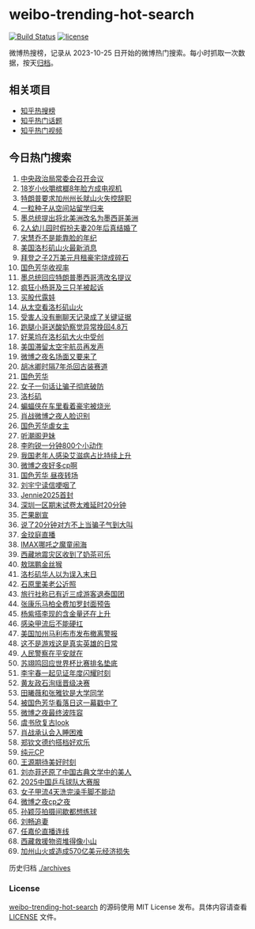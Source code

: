 # weibo-trending-hot-search

[![Build Status](https://github.com/justjavac/weibo-trending-hot-search/workflows/ci/badge.svg?branch=master)](https://github.com/justjavac/weibo-trending-hot-search/actions)
[![license](https://img.shields.io/github/license/justjavac/weibo-trending-hot-search)](https://github.com/justjavac/weibo-trending-hot-search/blob/master/LICENSE)

微博热搜榜，记录从 2023-10-25 日开始的微博热门搜索。每小时抓取一次数据，按天[归档](./archives)。

## 相关项目

- [知乎热搜榜](https://github.com/justjavac/zhihu-trending-top-search)
- [知乎热门话题](https://github.com/justjavac/zhihu-trending-hot-questions)
- [知乎热门视频](https://github.com/justjavac/zhihu-trending-hot-video)

## 今日热门搜索

<!-- BEGIN -->
<!-- 最后更新时间 Fri Jan 10 2025 03:18:15 GMT+0800 (China Standard Time) -->

1. [中央政治局常委会召开会议](https://s.weibo.com//weibo?q=%23%E4%B8%AD%E5%A4%AE%E6%94%BF%E6%B2%BB%E5%B1%80%E5%B8%B8%E5%A7%94%E4%BC%9A%E5%8F%AC%E5%BC%80%E4%BC%9A%E8%AE%AE%23&t=31&band_rank=38&Refer=top)
1. [18岁小伙嚼槟榔8年脸方成电视机](https://s.weibo.com//weibo?q=%2318%E5%B2%81%E5%B0%8F%E4%BC%99%E5%9A%BC%E6%A7%9F%E6%A6%948%E5%B9%B4%E8%84%B8%E6%96%B9%E6%88%90%E7%94%B5%E8%A7%86%E6%9C%BA%23&t=31&band_rank=2&Refer=top)
1. [特朗普要求加州州长就山火失控辞职](https://s.weibo.com//weibo?q=%23%E7%89%B9%E6%9C%97%E6%99%AE%E8%A6%81%E6%B1%82%E5%8A%A0%E5%B7%9E%E5%B7%9E%E9%95%BF%E5%B0%B1%E5%B1%B1%E7%81%AB%E5%A4%B1%E6%8E%A7%E8%BE%9E%E8%81%8C%23&t=31&band_rank=10&Refer=top)
1. [一粒种子从空间站留学归来](https://s.weibo.com//weibo?q=%23%E4%B8%80%E7%B2%92%E7%A7%8D%E5%AD%90%E4%BB%8E%E7%A9%BA%E9%97%B4%E7%AB%99%E7%95%99%E5%AD%A6%E5%BD%92%E6%9D%A5%23&t=31&band_rank=3&Refer=top)
1. [墨总统提出将北美洲改名为墨西哥美洲](https://s.weibo.com//weibo?q=%23%E5%A2%A8%E6%80%BB%E7%BB%9F%E6%8F%90%E5%87%BA%E5%B0%86%E5%8C%97%E7%BE%8E%E6%B4%B2%E6%94%B9%E5%90%8D%E4%B8%BA%E5%A2%A8%E8%A5%BF%E5%93%A5%E7%BE%8E%E6%B4%B2%23&t=31&band_rank=30&Refer=top)
1. [2人幼儿园时假扮夫妻20年后真结婚了](https://s.weibo.com//weibo?q=%232%E4%BA%BA%E5%B9%BC%E5%84%BF%E5%9B%AD%E6%97%B6%E5%81%87%E6%89%AE%E5%A4%AB%E5%A6%BB20%E5%B9%B4%E5%90%8E%E7%9C%9F%E7%BB%93%E5%A9%9A%E4%BA%86%23&t=31&band_rank=10&Refer=top)
1. [宋慧乔不是能靠脸的年纪](https://s.weibo.com//weibo?q=%23%E5%AE%8B%E6%85%A7%E4%B9%94%E4%B8%8D%E6%98%AF%E8%83%BD%E9%9D%A0%E8%84%B8%E7%9A%84%E5%B9%B4%E7%BA%AA%23&t=31&band_rank=6&Refer=top)
1. [美国洛杉矶山火最新消息](https://s.weibo.com//weibo?q=%23%E7%BE%8E%E5%9B%BD%E6%B4%9B%E6%9D%89%E7%9F%B6%E5%B1%B1%E7%81%AB%E6%9C%80%E6%96%B0%E6%B6%88%E6%81%AF%23&t=31&band_rank=9&Refer=top)
1. [拜登之子2万美元月租豪宅烧成碎石](https://s.weibo.com//weibo?q=%23%E6%8B%9C%E7%99%BB%E4%B9%8B%E5%AD%902%E4%B8%87%E7%BE%8E%E5%85%83%E6%9C%88%E7%A7%9F%E8%B1%AA%E5%AE%85%E7%83%A7%E6%88%90%E7%A2%8E%E7%9F%B3%23&t=31&band_rank=1&Refer=top)
1. [国色芳华收视率](https://s.weibo.com//weibo?q=%23%E5%9B%BD%E8%89%B2%E8%8A%B3%E5%8D%8E%E6%94%B6%E8%A7%86%E7%8E%87%23&t=31&band_rank=4&Refer=top)
1. [墨总统回应特朗普墨西哥湾改名提议](https://s.weibo.com//weibo?q=%23%E5%A2%A8%E6%80%BB%E7%BB%9F%E5%9B%9E%E5%BA%94%E7%89%B9%E6%9C%97%E6%99%AE%E5%A2%A8%E8%A5%BF%E5%93%A5%E6%B9%BE%E6%94%B9%E5%90%8D%E6%8F%90%E8%AE%AE%23&t=31&band_rank=10&Refer=top)
1. [疯狂小杨哥及三只羊被起诉](https://s.weibo.com//weibo?q=%23%E7%96%AF%E7%8B%82%E5%B0%8F%E6%9D%A8%E5%93%A5%E5%8F%8A%E4%B8%89%E5%8F%AA%E7%BE%8A%E8%A2%AB%E8%B5%B7%E8%AF%89%23&t=31&band_rank=15&Refer=top)
1. [买股代露娃](https://s.weibo.com//weibo?q=%E4%B9%B0%E8%82%A1%E4%BB%A3%E9%9C%B2%E5%A8%83&t=31&band_rank=11&Refer=top)
1. [从太空看洛杉矶山火](https://s.weibo.com//weibo?q=%23%E4%BB%8E%E5%A4%AA%E7%A9%BA%E7%9C%8B%E6%B4%9B%E6%9D%89%E7%9F%B6%E5%B1%B1%E7%81%AB%23&t=31&band_rank=17&Refer=top)
1. [受害人没有删聊天记录成了关键证据](https://s.weibo.com//weibo?q=%23%E5%8F%97%E5%AE%B3%E4%BA%BA%E6%B2%A1%E6%9C%89%E5%88%A0%E8%81%8A%E5%A4%A9%E8%AE%B0%E5%BD%95%E6%88%90%E4%BA%86%E5%85%B3%E9%94%AE%E8%AF%81%E6%8D%AE%23&t=31&band_rank=13&Refer=top)
1. [跑腿小哥送酸奶察觉异常挽回4.8万](https://s.weibo.com//weibo?q=%23%E8%B7%91%E8%85%BF%E5%B0%8F%E5%93%A5%E9%80%81%E9%85%B8%E5%A5%B6%E5%AF%9F%E8%A7%89%E5%BC%82%E5%B8%B8%E6%8C%BD%E5%9B%9E4.8%E4%B8%87%23&t=31&band_rank=5&Refer=top)
1. [好莱坞在洛杉矶大火中受创](https://s.weibo.com//weibo?q=%23%E5%A5%BD%E8%8E%B1%E5%9D%9E%E5%9C%A8%E6%B4%9B%E6%9D%89%E7%9F%B6%E5%A4%A7%E7%81%AB%E4%B8%AD%E5%8F%97%E5%88%9B%23&t=31&band_rank=19&Refer=top)
1. [美国滞留太空宇航员再发声](https://s.weibo.com//weibo?q=%23%E7%BE%8E%E5%9B%BD%E6%BB%9E%E7%95%99%E5%A4%AA%E7%A9%BA%E5%AE%87%E8%88%AA%E5%91%98%E5%86%8D%E5%8F%91%E5%A3%B0%23&t=31&band_rank=36&Refer=top)
1. [微博之夜名场面又要来了](https://s.weibo.com//weibo?q=%23%E5%BE%AE%E5%8D%9A%E4%B9%8B%E5%A4%9C%E5%90%8D%E5%9C%BA%E9%9D%A2%E5%8F%88%E8%A6%81%E6%9D%A5%E4%BA%86%23&t=31&band_rank=7&Refer=top)
1. [胡冰卿时隔7年杀回古装赛道](https://s.weibo.com//weibo?q=%E8%83%A1%E5%86%B0%E5%8D%BF%E6%97%B6%E9%9A%947%E5%B9%B4%E6%9D%80%E5%9B%9E%E5%8F%A4%E8%A3%85%E8%B5%9B%E9%81%93&t=31&band_rank=8&Refer=top)
1. [国色芳华](https://s.weibo.com//weibo?q=%E5%9B%BD%E8%89%B2%E8%8A%B3%E5%8D%8E&t=31&band_rank=32&Refer=top)
1. [女子一句话让骗子彻底破防](https://s.weibo.com//weibo?q=%23%E5%A5%B3%E5%AD%90%E4%B8%80%E5%8F%A5%E8%AF%9D%E8%AE%A9%E9%AA%97%E5%AD%90%E5%BD%BB%E5%BA%95%E7%A0%B4%E9%98%B2%23&t=31&band_rank=34&Refer=top)
1. [洛杉矶](https://s.weibo.com//weibo?q=%E6%B4%9B%E6%9D%89%E7%9F%B6&t=31&band_rank=41&Refer=top)
1. [蝙蝠侠在车里看着豪宅被烧光](https://s.weibo.com//weibo?q=%23%E8%9D%99%E8%9D%A0%E4%BE%A0%E5%9C%A8%E8%BD%A6%E9%87%8C%E7%9C%8B%E7%9D%80%E8%B1%AA%E5%AE%85%E8%A2%AB%E7%83%A7%E5%85%89%23&t=31&band_rank=14&Refer=top)
1. [肖战微博之夜人脸识别](https://s.weibo.com//weibo?q=%23%E8%82%96%E6%88%98%E5%BE%AE%E5%8D%9A%E4%B9%8B%E5%A4%9C%E4%BA%BA%E8%84%B8%E8%AF%86%E5%88%AB%23&t=31&band_rank=7&Refer=top)
1. [国色芳华虐女主](https://s.weibo.com//weibo?q=%E5%9B%BD%E8%89%B2%E8%8A%B3%E5%8D%8E%E8%99%90%E5%A5%B3%E4%B8%BB&t=31&band_rank=43&Refer=top)
1. [听潮阁尹妹](https://s.weibo.com//weibo?q=%E5%90%AC%E6%BD%AE%E9%98%81%E5%B0%B9%E5%A6%B9&t=31&band_rank=26&Refer=top)
1. [李昀锐一分钟800个小动作](https://s.weibo.com//weibo?q=%E6%9D%8E%E6%98%80%E9%94%90%E4%B8%80%E5%88%86%E9%92%9F800%E4%B8%AA%E5%B0%8F%E5%8A%A8%E4%BD%9C&t=31&band_rank=16&Refer=top)
1. [我国老年人感染艾滋病占比持续上升](https://s.weibo.com//weibo?q=%23%E6%88%91%E5%9B%BD%E8%80%81%E5%B9%B4%E4%BA%BA%E6%84%9F%E6%9F%93%E8%89%BE%E6%BB%8B%E7%97%85%E5%8D%A0%E6%AF%94%E6%8C%81%E7%BB%AD%E4%B8%8A%E5%8D%87%23&t=31&band_rank=22&Refer=top)
1. [微博之夜好多cp啊](https://s.weibo.com//weibo?q=%23%E5%BE%AE%E5%8D%9A%E4%B9%8B%E5%A4%9C%E5%A5%BD%E5%A4%9Acp%E5%95%8A%23&t=31&band_rank=21&Refer=top)
1. [国色芳华 昼夜转场](https://s.weibo.com//weibo?q=%E5%9B%BD%E8%89%B2%E8%8A%B3%E5%8D%8E%20%E6%98%BC%E5%A4%9C%E8%BD%AC%E5%9C%BA&t=31&band_rank=27&Refer=top)
1. [刘宇宁读信哽咽了](https://s.weibo.com//weibo?q=%E5%88%98%E5%AE%87%E5%AE%81%E8%AF%BB%E4%BF%A1%E5%93%BD%E5%92%BD%E4%BA%86&t=31&band_rank=33&Refer=top)
1. [Jennie2025首封](https://s.weibo.com//weibo?q=Jennie2025%E9%A6%96%E5%B0%81&t=31&band_rank=12&Refer=top)
1. [深圳一区期末试卷太难延时20分钟](https://s.weibo.com//weibo?q=%23%E6%B7%B1%E5%9C%B3%E4%B8%80%E5%8C%BA%E6%9C%9F%E6%9C%AB%E8%AF%95%E5%8D%B7%E5%A4%AA%E9%9A%BE%E5%BB%B6%E6%97%B620%E5%88%86%E9%92%9F%23&t=31&band_rank=18&Refer=top)
1. [芒果剧宣](https://s.weibo.com//weibo?q=%23%E8%8A%92%E6%9E%9C%E5%89%A7%E5%AE%A3%23&t=31&band_rank=46&Refer=top)
1. [说了20分钟对方不上当骗子气到大叫](https://s.weibo.com//weibo?q=%E8%AF%B4%E4%BA%8620%E5%88%86%E9%92%9F%E5%AF%B9%E6%96%B9%E4%B8%8D%E4%B8%8A%E5%BD%93%E9%AA%97%E5%AD%90%E6%B0%94%E5%88%B0%E5%A4%A7%E5%8F%AB&t=31&band_rank=20&Refer=top)
1. [金玟庭直播](https://s.weibo.com//weibo?q=%23%E9%87%91%E7%8E%9F%E5%BA%AD%E7%9B%B4%E6%92%AD%23&t=31&band_rank=30&Refer=top)
1. [IMAX哪吒之魔童闹海](https://s.weibo.com//weibo?q=%23IMAX%E5%93%AA%E5%90%92%E4%B9%8B%E9%AD%94%E7%AB%A5%E9%97%B9%E6%B5%B7%23&t=31&band_rank=38&Refer=top)
1. [西藏地震灾区收到了奶茶可乐](https://s.weibo.com//weibo?q=%23%E8%A5%BF%E8%97%8F%E5%9C%B0%E9%9C%87%E7%81%BE%E5%8C%BA%E6%94%B6%E5%88%B0%E4%BA%86%E5%A5%B6%E8%8C%B6%E5%8F%AF%E4%B9%90%23&t=31&band_rank=42&Refer=top)
1. [敖瑞鹏金丝猴](https://s.weibo.com//weibo?q=%23%E6%95%96%E7%91%9E%E9%B9%8F%E9%87%91%E4%B8%9D%E7%8C%B4%23&t=31&band_rank=37&Refer=top)
1. [洛杉矶华人以为误入末日](https://s.weibo.com//weibo?q=%23%E6%B4%9B%E6%9D%89%E7%9F%B6%E5%8D%8E%E4%BA%BA%E4%BB%A5%E4%B8%BA%E8%AF%AF%E5%85%A5%E6%9C%AB%E6%97%A5%23&t=31&band_rank=41&Refer=top)
1. [石原里美老公近照](https://s.weibo.com//weibo?q=%23%E7%9F%B3%E5%8E%9F%E9%87%8C%E7%BE%8E%E8%80%81%E5%85%AC%E8%BF%91%E7%85%A7%23&t=31&band_rank=40&Refer=top)
1. [旅行社称已有近三成游客退泰国团](https://s.weibo.com//weibo?q=%23%E6%97%85%E8%A1%8C%E7%A4%BE%E7%A7%B0%E5%B7%B2%E6%9C%89%E8%BF%91%E4%B8%89%E6%88%90%E6%B8%B8%E5%AE%A2%E9%80%80%E6%B3%B0%E5%9B%BD%E5%9B%A2%23&t=31&band_rank=35&Refer=top)
1. [张康乐马柏全费加罗封面预告](https://s.weibo.com//weibo?q=%23%E5%BC%A0%E5%BA%B7%E4%B9%90%E9%A9%AC%E6%9F%8F%E5%85%A8%E8%B4%B9%E5%8A%A0%E7%BD%97%E5%B0%81%E9%9D%A2%E9%A2%84%E5%91%8A%23&t=31&band_rank=44&Refer=top)
1. [杨紫搭李现的含金量还在上升](https://s.weibo.com//weibo?q=%E6%9D%A8%E7%B4%AB%E6%90%AD%E6%9D%8E%E7%8E%B0%E7%9A%84%E5%90%AB%E9%87%91%E9%87%8F%E8%BF%98%E5%9C%A8%E4%B8%8A%E5%8D%87&t=31&band_rank=39&Refer=top)
1. [感染甲流后不能硬扛](https://s.weibo.com//weibo?q=%23%E6%84%9F%E6%9F%93%E7%94%B2%E6%B5%81%E5%90%8E%E4%B8%8D%E8%83%BD%E7%A1%AC%E6%89%9B%23&t=31&band_rank=3&Refer=top)
1. [美国加州马利布市发布撤离警报](https://s.weibo.com//weibo?q=%23%E7%BE%8E%E5%9B%BD%E5%8A%A0%E5%B7%9E%E9%A9%AC%E5%88%A9%E5%B8%83%E5%B8%82%E5%8F%91%E5%B8%83%E6%92%A4%E7%A6%BB%E8%AD%A6%E6%8A%A5%23&t=31&band_rank=50&Refer=top)
1. [这不是游戏这是真实英雄的日常](https://s.weibo.com//weibo?q=%23%E8%BF%99%E4%B8%8D%E6%98%AF%E6%B8%B8%E6%88%8F%E8%BF%99%E6%98%AF%E7%9C%9F%E5%AE%9E%E8%8B%B1%E9%9B%84%E7%9A%84%E6%97%A5%E5%B8%B8%23&t=31&band_rank=24&Refer=top)
1. [人民警察在平安就在](https://s.weibo.com//weibo?q=%23%E4%BA%BA%E6%B0%91%E8%AD%A6%E5%AF%9F%E5%9C%A8%E5%B9%B3%E5%AE%89%E5%B0%B1%E5%9C%A8%23&t=31&band_rank=31&Refer=top)
1. [苏翊鸣回应世界杯比赛排名垫底](https://s.weibo.com//weibo?q=%23%E8%8B%8F%E7%BF%8A%E9%B8%A3%E5%9B%9E%E5%BA%94%E4%B8%96%E7%95%8C%E6%9D%AF%E6%AF%94%E8%B5%9B%E6%8E%92%E5%90%8D%E5%9E%AB%E5%BA%95%23&t=31&band_rank=49&Refer=top)
1. [李宇春一起见证年度闪耀时刻](https://s.weibo.com//weibo?q=%23%E6%9D%8E%E5%AE%87%E6%98%A5%E4%B8%80%E8%B5%B7%E8%A7%81%E8%AF%81%E5%B9%B4%E5%BA%A6%E9%97%AA%E8%80%80%E6%97%B6%E5%88%BB%23&t=31&band_rank=20&Refer=top)
1. [黄友政石洵瑶晋级决赛](https://s.weibo.com//weibo?q=%23%E9%BB%84%E5%8F%8B%E6%94%BF%E7%9F%B3%E6%B4%B5%E7%91%B6%E6%99%8B%E7%BA%A7%E5%86%B3%E8%B5%9B%23&t=31&band_rank=25&Refer=top)
1. [田曦薇和张雅钦是大学同学](https://s.weibo.com//weibo?q=%23%E7%94%B0%E6%9B%A6%E8%96%87%E5%92%8C%E5%BC%A0%E9%9B%85%E9%92%A6%E6%98%AF%E5%A4%A7%E5%AD%A6%E5%90%8C%E5%AD%A6%23&t=31&band_rank=42&Refer=top)
1. [被国色芳华看落日这一幕戳中了](https://s.weibo.com//weibo?q=%E8%A2%AB%E5%9B%BD%E8%89%B2%E8%8A%B3%E5%8D%8E%E7%9C%8B%E8%90%BD%E6%97%A5%E8%BF%99%E4%B8%80%E5%B9%95%E6%88%B3%E4%B8%AD%E4%BA%86&t=31&band_rank=29&Refer=top)
1. [微博之夜最终波阵容](https://s.weibo.com//weibo?q=%23%E5%BE%AE%E5%8D%9A%E4%B9%8B%E5%A4%9C%E6%9C%80%E7%BB%88%E6%B3%A2%E9%98%B5%E5%AE%B9%23&t=31&band_rank=24&Refer=top)
1. [虞书欣复古look](https://s.weibo.com//weibo?q=%23%E8%99%9E%E4%B9%A6%E6%AC%A3%E5%A4%8D%E5%8F%A4look%23&t=31&band_rank=26&Refer=top)
1. [肖战承认会入睡困难](https://s.weibo.com//weibo?q=%23%E8%82%96%E6%88%98%E6%89%BF%E8%AE%A4%E4%BC%9A%E5%85%A5%E7%9D%A1%E5%9B%B0%E9%9A%BE%23&t=31&band_rank=44&Refer=top)
1. [郑钦文德约搭档好欢乐](https://s.weibo.com//weibo?q=%23%E9%83%91%E9%92%A6%E6%96%87%E5%BE%B7%E7%BA%A6%E6%90%AD%E6%A1%A3%E5%A5%BD%E6%AC%A2%E4%B9%90%23&t=31&band_rank=28&Refer=top)
1. [纯元CP](https://s.weibo.com//weibo?q=%E7%BA%AF%E5%85%83CP&t=31&band_rank=23&Refer=top)
1. [王源期待美好时刻](https://s.weibo.com//weibo?q=%23%E7%8E%8B%E6%BA%90%E6%9C%9F%E5%BE%85%E7%BE%8E%E5%A5%BD%E6%97%B6%E5%88%BB%23&t=31&band_rank=30&Refer=top)
1. [刘亦菲还原了中国古典文学中的美人](https://s.weibo.com//weibo?q=%E5%88%98%E4%BA%A6%E8%8F%B2%E8%BF%98%E5%8E%9F%E4%BA%86%E4%B8%AD%E5%9B%BD%E5%8F%A4%E5%85%B8%E6%96%87%E5%AD%A6%E4%B8%AD%E7%9A%84%E7%BE%8E%E4%BA%BA&t=31&band_rank=28&Refer=top)
1. [2025中国乒乓球队大赛服](https://s.weibo.com//weibo?q=2025%E4%B8%AD%E5%9B%BD%E4%B9%92%E4%B9%93%E7%90%83%E9%98%9F%E5%A4%A7%E8%B5%9B%E6%9C%8D&t=31&band_rank=50&Refer=top)
1. [女子甲流4天洗完澡手脚不能动](https://s.weibo.com//weibo?q=%23%E5%A5%B3%E5%AD%90%E7%94%B2%E6%B5%814%E5%A4%A9%E6%B4%97%E5%AE%8C%E6%BE%A1%E6%89%8B%E8%84%9A%E4%B8%8D%E8%83%BD%E5%8A%A8%23&t=31&band_rank=6&Refer=top)
1. [微博之夜cp之夜](https://s.weibo.com//weibo?q=%23%E5%BE%AE%E5%8D%9A%E4%B9%8B%E5%A4%9Ccp%E4%B9%8B%E5%A4%9C%23&t=31&band_rank=20&Refer=top)
1. [孙颖莎拍摄间歇都想练球](https://s.weibo.com//weibo?q=%23%E5%AD%99%E9%A2%96%E8%8E%8E%E6%8B%8D%E6%91%84%E9%97%B4%E6%AD%87%E9%83%BD%E6%83%B3%E7%BB%83%E7%90%83%23&t=31&band_rank=25&Refer=top)
1. [刘畅追妻](https://s.weibo.com//weibo?q=%E5%88%98%E7%95%85%E8%BF%BD%E5%A6%BB&t=31&band_rank=37&Refer=top)
1. [任嘉伦直播连线](https://s.weibo.com//weibo?q=%23%E4%BB%BB%E5%98%89%E4%BC%A6%E7%9B%B4%E6%92%AD%E8%BF%9E%E7%BA%BF%23&t=31&band_rank=45&Refer=top)
1. [西藏救援物资堆得像小山](https://s.weibo.com//weibo?q=%23%E8%A5%BF%E8%97%8F%E6%95%91%E6%8F%B4%E7%89%A9%E8%B5%84%E5%A0%86%E5%BE%97%E5%83%8F%E5%B0%8F%E5%B1%B1%23&t=31&band_rank=47&Refer=top)
1. [加州山火或造成570亿美元经济损失](https://s.weibo.com//weibo?q=%23%E5%8A%A0%E5%B7%9E%E5%B1%B1%E7%81%AB%E6%88%96%E9%80%A0%E6%88%90570%E4%BA%BF%E7%BE%8E%E5%85%83%E7%BB%8F%E6%B5%8E%E6%8D%9F%E5%A4%B1%23&t=31&band_rank=48&Refer=top)

<!-- END -->

历史归档 [./archives](./archives)

### License

[weibo-trending-hot-search](https://github.com/justjavac/weibo-trending-hot-search) 的源码使用 MIT License
发布。具体内容请查看 [LICENSE](./LICENSE) 文件。
